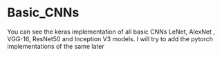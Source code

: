 # Basic_CNNs
You can see the keras implementation of all basic CNNs LeNet, AlexNet , VGG-16, ResNet50 and Inception V3 models.
I will try to add the pytorch implementations of the same later
